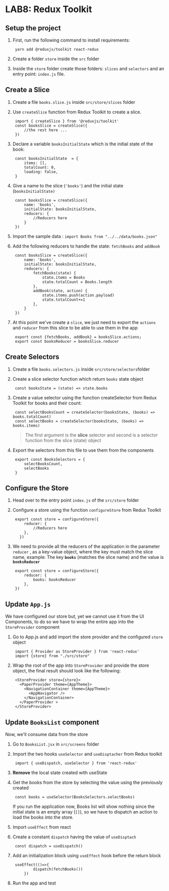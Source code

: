 # LAB8: Redux Toolkit




## Setup the project
1. First, run the following command to install requirements:
		
		yarn add @reduxjs/toolkit react-redux
2. Create a folder `store` inside the `src` folder
3. Inside the `store` folder create those folders: `slices` and `selectors` and an entry point: `index.js` file.


## Create a Slice

1. Create a file `books.slice.js` inside `src/store/slices` folder
2. Use `createSlice` function from Redux Toolkit to create a slice. 
		
		import { createSlice } from '@reduxjs/toolkit' 
		const booksSlice = createSlice({
		    //the rest here ...
		})
		
3. Declare a variable `booksInitialState` which is the initial state of the book:

		const booksInitialState  = { 
		    items: [],
		    totalCount: 0,
		    loading: false,
		} 
4. Give a name to the slice (`'books'`) and the initial state (`booksInitialState)`
	
		const booksSlice = createSlice({
		    name: 'books',
		    initialState: booksInitialState,
		    reducers: {
		        //Reducers here
		    }
		})
		
5. Import the sample data : `import Books from "../../data/books.json"`
6. Add the following reducers to handle the state: `fetchBooks` and `addBook`

		const booksSlice = createSlice({
		    name: 'books',
		    initialState: booksInitialState,
		    reducers: {
		        fetchBooks(state) {
		            state.items = Books
		            state.totalCount = Books.length 
		        },
		        addBook(state, action) {
		            state.items.push(action.payload)
		            state.totalCount+=1
		        },
		    }
		})
		
7. At this point we've create a `slice`, we just need to export the `actions` and `reducer` from this slice to be able to use them in the app
 
		export const {fetchBooks, addBook} = booksSlice.actions;
		export const booksReducer = booksSlice.reducer


## Create Selectors
1. Create a file `books.selectors.js` inside `src/store/selectors`folder
2. Create a slice selector function which return `books` state object
		
		const booksState = (state) => state.books
		
3. Create a value selector using the function createSelector from Redux Toolkit for books and their count:
		
		const selectBooksCount = createSelector(booksState, (books) => books.totalCount)
		const selectBooks = createSelector(booksState, (books) => books.items)
		
		

	> The first argument is the **slice** selector and second is a selector function from the slice (state) object

4. Export the selectors from this file to use them from the components
		
		export const BooksSelectors = {
		    selectBooksCount,
		    selectBooks
		}

## Configure the Store
1. Head over to the entry point `index.js` of the `src/store` folder
2. Configure a store using the function `configureStore` from Redux Toolkit
		
		export const store = configureStore({
		    reducer: {
		        //Reducers here
		    },
		  })
3. We need to provide all the reducers of the application in the parameter `reducer` , as a key-value object, where the key must match the slice name, example:
The key **`books`** (matches the slice name) and the value is **`booksReducer`**

		export const store = configureStore({
		    reducer: {
		        books: booksReducer
		    },
		})

## Update `App.js`
We have configured our store but, yet we cannot use it from the UI Components, to do so we have to wrap the entire app into the `StoreProvider` component
1. Go to App.js and add import the store provider and the configured `store` object
		
		import { Provider as StoreProvider } from 'react-redux'
		import {store} from "./src/store"
2. Wrap the root of the app into `StoreProvider` and provide the store object, the final result should look like the following:
	
		<StoreProvider store={store}>
	      <PaperProvider theme={AppTheme}>
	        <NavigationContainer theme={AppTheme}>
	          <AppNavigator />
	        </NavigationContainer>
	      </PaperProvider >
		</StoreProvider>


## Update `BooksList` component
Now, we'll consume data from the store
1. Go to `BooksList.jsx` in `src/screens` folder
2. Import the two hooks `useSelector` and `useDisptacher` from Redux toolkit
	
		import { useDispatch, useSelector } from 'react-redux'
3. **Remove** the local state created with useState
4. Get the books from the store by selecting the value using the previously created

		const books = useSelector(BooksSelectors.selectBooks)
	If you run the application now, Books list will show nothing since the initial state is an empty array (`[]`), so we have to dispatch an action to load the books into the store.
5. Import `useEffect` from react
6. Create a constant `dispatch` having the value of `useDisptach`
	
		const dispatch = useDispatch()
7. Add an initialization block using `useEffect` hook before the return block

		useEffect(()=>{
		        dispatch(fetchBooks())
		    })
8. Run the app and test


